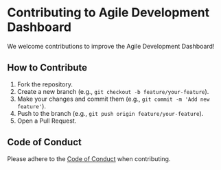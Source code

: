 # Contributing to Agile Development Dashboard

We welcome contributions to improve the Agile Development Dashboard!

## How to Contribute
1. Fork the repository.
2. Create a new branch (e.g., `git checkout -b feature/your-feature`).
3. Make your changes and commit them (e.g., `git commit -m 'Add new feature'`).
4. Push to the branch (e.g., `git push origin feature/your-feature`).
5. Open a Pull Request.

## Code of Conduct
Please adhere to the [Code of Conduct](CODE_OF_CONDUCT.md) when contributing.